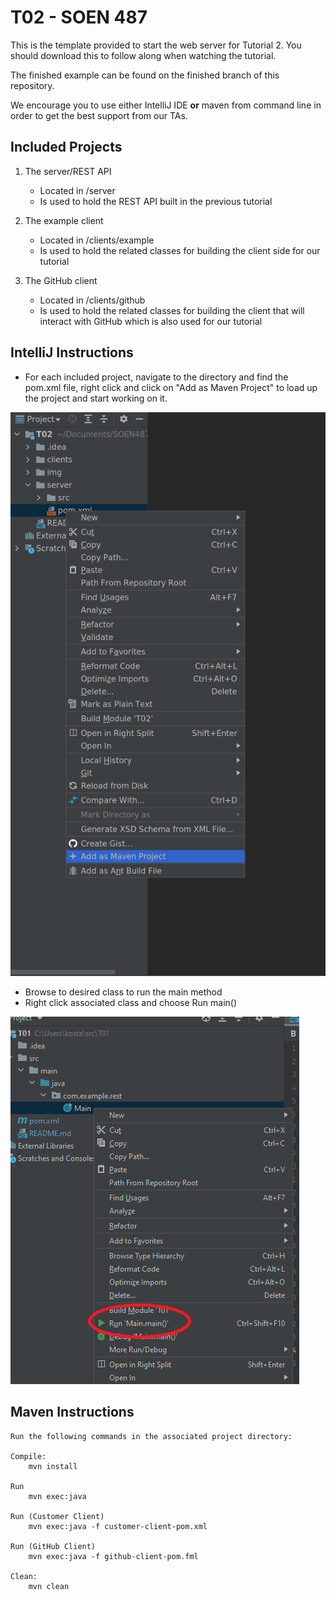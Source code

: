 # T02 - SOEN 487

This is the template provided to start the web server for Tutorial 2.
You should download this to follow along when watching the tutorial.

The finished example can be found on the finished branch of this repository.

We encourage you to use either IntelliJ IDE **or** maven from command line in order to get the best support from our TAs.

## Included Projects ##

1. The server/REST API
    * Located in /server
    * Is used to hold the REST API built in the previous tutorial
    
2. The example client
    * Located in /clients/example
    * Is used to hold the related classes for building the client side for our tutorial
    
3. The GitHub client
    * Located in /clients/github
    * Is used to hold the related classes for building the client that will interact with GitHub
    which is also used for our tutorial

## IntelliJ Instructions ##

* For each included project, navigate to the directory and find the pom.xml file, right
click and click on "Add as Maven Project" to load up the project and start working on it.

![Screenshot](img/addmaven.png)  

* Browse to desired class to run the main method
* Right click associated class and choose Run main()

![Screenshot](img/fig1.png)

## Maven Instructions ##

    Run the following commands in the associated project directory:

    Compile:
        mvn install

    Run
        mvn exec:java

    Run (Customer Client)
        mvn exec:java -f customer-client-pom.xml

    Run (GitHub Client)
        mvn exec:java -f github-client-pom.fml

    Clean:
        mvn clean
